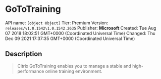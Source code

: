 # GoToTraining
API name: `[object Object]`
Tier: Premium
Version: `releases/v1.0.1542\1.0.1542.2635`
Publisher: **Microsoft**
Created: Tue Aug 07 2018 18:02:51 GMT+0000 (Coordinated Universal Time)
Changed: Thu Dec 09 2021 17:37:35 GMT+0000 (Coordinated Universal Time)

## Description
> Citrix GoToTraining enables you to manage a stable and high-performance online training environment.
